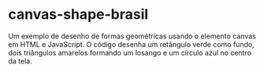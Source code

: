 # canvas-shape-brasil
Um exemplo de desenho de formas geométricas usando o elemento canvas em HTML e JavaScript. O código desenha um retângulo verde como fundo, dois triângulos amarelos formando um losango e um círculo azul no centro da tela.
